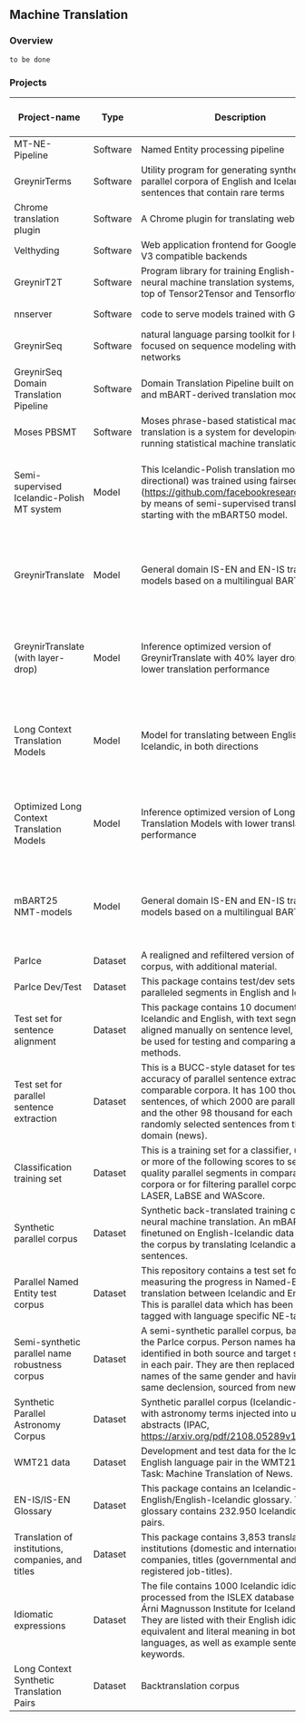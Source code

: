 ## Machine Translation

### Overview

`to be done`

### Projects

| Project-name | Type | <div style="width:350px"/> Description | <div style="width:100px"/> Location | Last update (05.24) | Status | Buildable | Model reproducable ? | Comment |
|--------------|------|-------------|----------|---------------------|--------|-----------|----------------------|---------|
| MT-NE-Pipeline | Software | Named Entity processing pipeline | [GitHub](https://github.com/icelandic-lt/MT-NE-Pipeline) | 3 years | - | - | - | - |
| GreynirTerms | Software | Utility program for generating synthetic parallel corpora of English and Icelandic sentences that contain rare terms | [GitHub](https://github.com/icelandic-lt/GreynirTerms) | 3 years | - | - | - | - |
| Chrome translation plugin | Software | A Chrome plugin for translating web pages | [GitHub](https://github.com/icelandic-lt/GreynirTranslateChromePlugin) | 3 years | - | - | - | - |
| Velthyding | Software | Web application frontend for Google Translate V3 compatible backends | [GitHub](https://github.com/icelandic-lt/Velthyding)<br>[Clarin.is](http://hdl.handle.net/20.500.12537/23) | 8 months | - | - | - | - |
| GreynirT2T | Software | Program library for training English-Icelandic neural machine translation systems, built on top of Tensor2Tensor and Tensorflow | [GitHub](https://github.com/icelandic-lt/GreynirT2T)<br>[Clarin.is](http://hdl.handle.net/20.500.12537/71) | 4 years | - | - | - | - |
| nnserver | Software | code to serve models trained with GreynirT2T | [GitHub](https://github.com/icelandic-lt/nnserver)<br>[Clarin.is](http://hdl.handle.net/20.500.12537/72) | 2 years | - | - | - | - |
| GreynirSeq | Software | natural language parsing toolkit for Icelandic focused on sequence modeling with neural networks | [GitHub](https://github.com/icelandic-lt/greynirseq) | 8 months | - | - | - | AGPL License in repository |
| GreynirSeq Domain Translation Pipeline | Software | Domain Translation Pipeline built on Fairseq and mBART-derived translation models | [GitHub](https://github.com/icelandic-lt/domain-translation-pipeline)<br>[Clarin.is](http://hdl.handle.net/20.500.12537/212) | 2 years | - | - | - | Dataset ? |
| Moses PBSMT | Software | Moses phrase-based statistical machine translation is a system for developing and running statistical machine translations. | [GitHub](https://github.com/icelandic-lt/SMT) | 4 years | - | - | - | - |
| Semi-supervised Icelandic-Polish MT system | Model | This Icelandic-Polish translation model (bi-directional) was trained using fairseq (https://github.com/facebookresearch/fairseq) by means of semi-supervised translation by starting with the mBART50 model. | [Clarin.is](http://hdl.handle.net/20.500.12537/259) | 22.09 | - | - | NO | No data-preparation scripts, no mention of training scripts, etc. ... |
| GreynirTranslate | Model | General domain IS-EN and EN-IS translation models based on a multilingual BART model | [Clarin.is](http://hdl.handle.net/20.500.12537/125) | 21.09 | - | - | NO | No data-preparation scripts, no mention of training scripts, etc. ... |
| GreynirTranslate (with layer-drop) | Model | Inference optimized version of GreynirTranslate with 40% layer drop with lower translation performance | [Clarin.is](http://hdl.handle.net/20.500.12537/128) | 21.09 | - | - | NO | No data-preparation scripts, no mention of training scripts, etc. ... |
| Long Context Translation Models | Model | Model for translating between English and Icelandic, in both directions | [Clarin.is](http://hdl.handle.net/20.500.12537/278) | 22.09 | - | - | NO | No data-preparation scripts, no mention of training scripts, etc. ... |
| Optimized Long Context Translation Models | Model | Inference optimized version of Long Context Translation Models with lower translation performance | [Clarin.is](http://hdl.handle.net/20.500.12537/283) | 22.09 | - | - | NO | No data-preparation scripts, no mention of training scripts, etc. ... |
| mBART25 NMT-models | Model | General domain IS-EN and EN-IS translation models based on a multilingual BART model | [Clarin.is](http://hdl.handle.net/20.500.12537/125) | 21.09 | - | - | NO | No data-preparation scripts, no mention of training scripts, etc. ... |
| ParIce | Dataset | A realigned and refiltered version of the ParIce corpus, with additional material. | [Clarin.is](http://hdl.handle.net/20.500.12537/145) | 21.10 | - | - | - | - |
| ParIce Dev/Test | Dataset | This package contains test/dev sets with paralleled segments in English and Icelandic.  | [Clarin.is](http://hdl.handle.net/20.500.12537/146) | 21.10 | - | - | - | - |
| Test set for sentence alignment | Dataset | This package contains 10 documents in Icelandic and English, with text segments aligned manually on sentence level, in order to be used for testing and comparing alignment methods. | [Clarin.is](http://hdl.handle.net/20.500.12537/150) | 21.10 | - | - | - | - |
| Test set for parallel sentence extraction | Dataset | This is a BUCC-style dataset for testing the accuracy of parallel sentence extraction from comparable corpora. It has 100 thousand sentences, of which 2000 are parallel pairs, and the other 98 thousand for each language randomly selected sentences from the same domain (news). | [Clarin.is](http://hdl.handle.net/20.500.12537/151) | 21.10 | - | - | - | - |
| Classification training set | Dataset | This is a training set for a classifier, using one or more of the following scores to select good quality parallel segments in comparable corpora or for filtering parallel corpora: LASER, LaBSE and WAScore. | [Clarin.is](http://hdl.handle.net/20.500.12537/152) | 21.10 | - | - | - | - |
| Synthetic parallel corpus | Dataset | Synthetic back-translated training corpus for neural machine translation. An mBART25 finetuned on English-Icelandic data created the corpus by translating Icelandic and English sentences. | [Clarin.is](http://hdl.handle.net/20.500.12537/127) | 21.09 | - | - | - | - |
| Parallel Named Entity test corpus | Dataset | This repository contains a test set for measuring the progress in Named-Entity (NE) translation between Icelandic and English. This is parallel data which has been NER-tagged with language specific NE-taggers. | [Clarin.is](http://hdl.handle.net/20.500.12537/130) | 21.09 | - | - | - | - |
| Semi-synthetic parallel name robustness corpus | Dataset | A semi-synthetic parallel corpus, based on the ParIce corpus. Person names have been identified in both source and target sentences in each pair. They are then replaced with other names of the same gender and having the same declension, sourced from news articles. | [Clarin.is](http://hdl.handle.net/20.500.12537/74) | 20.09 | - | - | - | - |
| Synthetic Parallel Astronomy Corpus | Dataset | Synthetic parallel corpus (Icelandic-English) with astronomy terms injected into university abstracts (IPAC, https://arxiv.org/pdf/2108.05289v1.pdf | [Clarin.is](http://hdl.handle.net/20.500.12537/135) | 21.09 | - | - | - | - |
| WMT21 data | Dataset | Development and test data for the Icelandic-English language pair in the WMT21 Shared Task: Machine Translation of News. | [GitHub](https://github.com/icelandic-lt/WMT21-data) | 3 years | - | - | - | - |
| EN-IS/IS-EN Glossary | Dataset | This package contains an Icelandic-English/English-Icelandic glossary. The glossary contains 232.950 Icelandic-English pairs. | [Clarin.is](http://hdl.handle.net/20.500.12537/144) | 21.09 | - | - | - | - |
| Translation of institutions, companies, and titles | Dataset | This package contains 3,853 translations of institutions (domestic and international), companies, titles (governmental and registered job-titles). | [Clarin.is](http://hdl.handle.net/20.500.12537/184) | 22.01 | - | - | - | - |
| Idiomatic expressions | Dataset | The file contains 1000 Icelandic idioms processed from the ISLEX database of The Árni Magnusson Institute for Icelandic studies. They are listed with their English idiomatic equivalent and literal meaning in both languages, as well as example sentences and keywords. | [Clarin.is](http://hdl.handle.net/20.500.12537/275) | 22.09 | - | - | - | - |
| Long Context Synthetic Translation Pairs | Dataset | Backtranslation corpus | [Clarin.is](http://hdl.handle.net/20.500.12537/260) | 22.09 | - | - | - | - |
